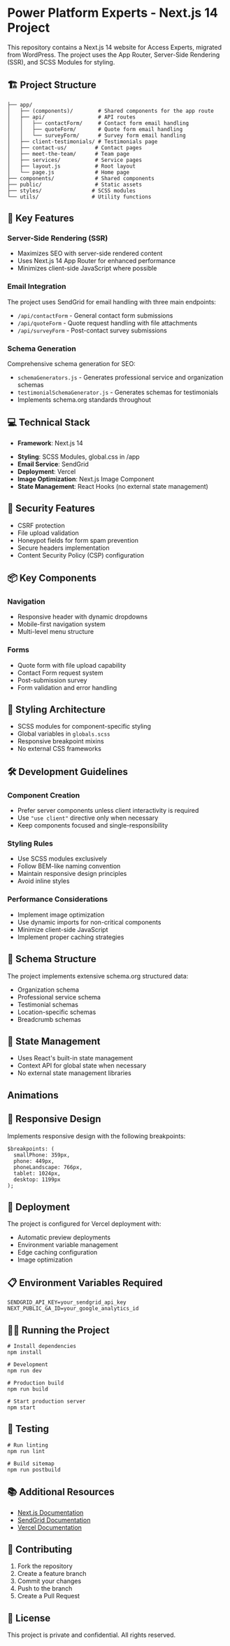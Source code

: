 # Power Platform Experts - Next.js 14 Project

This repository contains a Next.js 14 website for Access Experts, migrated from WordPress. The project uses the App Router, Server-Side Rendering (SSR), and SCSS Modules for styling.

## 🏗 Project Structure

    ├── app/
    │   ├── (components)/        # Shared components for the app route
    │   ├── api/                 # API routes
    │   │   ├── contactForm/     # Contact form email handling
    │   │   ├── quoteForm/       # Quote form email handling
    │   │   └── surveyForm/      # Survey form email handling
    │   ├── client-testimonials/ # Testimonials page
    │   ├── contact-us/         # Contact pages
    │   ├── meet-the-team/      # Team page
    │   ├── services/           # Service pages
    │   ├── layout.js           # Root layout
    │   └── page.js             # Home page
    ├── components/             # Shared components
    ├── public/                 # Static assets
    ├── styles/                # SCSS modules
    └── utils/                 # Utility functions

## 🚀 Key Features

### Server-Side Rendering (SSR)

- Maximizes SEO with server-side rendered content
- Uses Next.js 14 App Router for enhanced performance
- Minimizes client-side JavaScript where possible

### Email Integration

The project uses SendGrid for email handling with three main endpoints:

- `/api/contactForm` - General contact form submissions
- `/api/quoteForm` - Quote request handling with file attachments
- `/api/surveyForm` - Post-contact survey submissions

### Schema Generation

Comprehensive schema generation for SEO:

- `schemaGenerators.js` - Generates professional service and organization schemas
- `testimonialSchemaGenerator.js` - Generates schemas for testimonials
- Implements schema.org standards throughout

## 💻 Technical Stack

- **Framework**: Next.js 14
<!-- note! If you upgrade to nextjs 15 caching strategy must be changed -->
- **Styling**: SCSS Modules, global.css in /app
- **Email Service**: SendGrid
- **Deployment**: Vercel
- **Image Optimization**: Next.js Image Component
- **State Management**: React Hooks (no external state management)

## 🔐 Security Features

- CSRF protection
- File upload validation
- Honeypot fields for form spam prevention
- Secure headers implementation
- Content Security Policy (CSP) configuration
<!-- Found in middleware.js and next.config.js -->

## 📦 Key Components

### Navigation

- Responsive header with dynamic dropdowns
- Mobile-first navigation system
- Multi-level menu structure

### Forms

- Quote form with file upload capability
- Contact Form request system
- Post-submission survey
- Form validation and error handling

## 🎨 Styling Architecture

- SCSS modules for component-specific styling
- Global variables in `globals.scss`
- Responsive breakpoint mixins
- No external CSS frameworks

## 🛠 Development Guidelines

### Component Creation

- Prefer server components unless client interactivity is required
- Use `"use client"` directive only when necessary
- Keep components focused and single-responsibility

### Styling Rules

- Use SCSS modules exclusively
- Follow BEM-like naming convention
- Maintain responsive design principles
- Avoid inline styles

### Performance Considerations

- Implement image optimization
- Use dynamic imports for non-critical components
- Minimize client-side JavaScript
- Implement proper caching strategies

## 📐 Schema Structure

The project implements extensive schema.org structured data:

- Organization schema
- Professional service schema
- Testimonial schemas
- Location-specific schemas
- Breadcrumb schemas

## 🔄 State Management

- Uses React's built-in state management
- Context API for global state when necessary
- No external state management libraries

## Animations

## 📱 Responsive Design

Implements responsive design with the following breakpoints:

    $breakpoints: (
      smallPhone: 359px,
      phone: 449px,
      phoneLandscape: 766px,
      tablet: 1024px,
      desktop: 1199px
    );

## 🚀 Deployment

The project is configured for Vercel deployment with:

- Automatic preview deployments
- Environment variable management
- Edge caching configuration
- Image optimization

## 📋 Environment Variables Required

    SENDGRID_API_KEY=your_sendgrid_api_key
    NEXT_PUBLIC_GA_ID=your_google_analytics_id

## 🏃‍♂️ Running the Project

    # Install dependencies
    npm install

    # Development
    npm run dev

    # Production build
    npm run build

    # Start production server
    npm start

## 🧪 Testing

    # Run linting
    npm run lint

    # Build sitemap
    npm run postbuild

## 📚 Additional Resources

- [Next.js Documentation](https://nextjs.org/docs)
- [SendGrid Documentation](https://docs.sendgrid.com)
- [Vercel Documentation](https://vercel.com/docs)

## 🤝 Contributing

1. Fork the repository
2. Create a feature branch
3. Commit your changes
4. Push to the branch
5. Create a Pull Request

## 📝 License

This project is private and confidential. All rights reserved.
